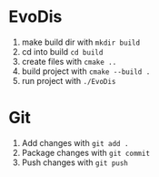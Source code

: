 # EvoDis

1. make build dir with `mkdir build`
2. cd into build `cd build`
3. create files with `cmake ..`
4. build project with `cmake --build .`
5. run project with `./EvoDis`

# Git

1. Add changes with `git add .`
2. Package changes with `git commit`
3. Push changes with `git push`